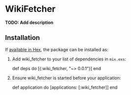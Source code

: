 # WikiFetcher

**TODO: Add description**

## Installation

If [available in Hex](https://hex.pm/docs/publish), the package can be installed as:

  1. Add wiki_fetcher to your list of dependencies in `mix.exs`:

        def deps do
          [{:wiki_fetcher, "~> 0.0.1"}]
        end

  2. Ensure wiki_fetcher is started before your application:

        def application do
          [applications: [:wiki_fetcher]]
        end

